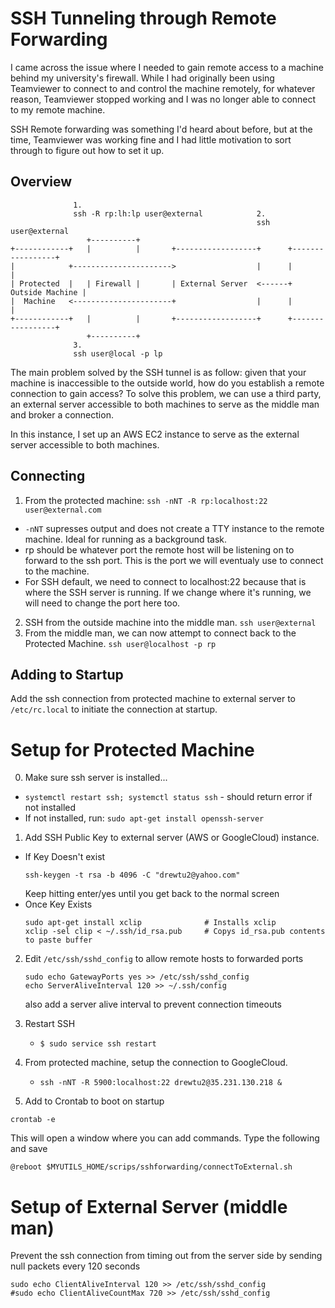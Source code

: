# SSH Tunneling through Remote Forwarding

I came across the issue where I needed to gain remote access to a machine behind
my university's firewall. While I had originally been using Teamviewer to connect
to and control the machine remotely, for whatever reason, Teamviewer stopped
working and I was no longer able to connect to my remote machine. 

SSH Remote forwarding was something I'd heard about before, but at the time, Teamviewer 
was working fine and I had little motivation to sort through to figure out how
to set it up.

## Overview 

```
              1.
              ssh -R rp:lh:lp user@external            2.
                                                       ssh user@external
                 +----------+
+------------+   |          |       +------------------+      +-----------------+
|            +---------------------->                  |      |                 |
| Protected  |   | Firewall |       | External Server  <------+ Outside Machine |
|  Machine   <----------------------+                  |      |                 |
+------------+   |          |       +------------------+      +-----------------+
                 +----------+
              3.
              ssh user@local -p lp

```

The main problem solved by the SSH tunnel is as follow: given that your machine
is inaccessible to the outside world, how do you establish a remote connection
to gain access? To solve this problem, we can use a third party, an external server
accessible to both machines to serve as the middle man and broker a connection. 

In this instance, I set up an AWS EC2 instance to serve as the external server
accessible to both machines. 


## Connecting
1. From the protected machine: `ssh -nNT -R rp:localhost:22 user@external.com`
  - `-nNT` supresses output and does not create a TTY instance to the remote machine. 
  Ideal for running as a background task. 
  - rp should be whatever port the remote host will be listening on to forward to 
  the ssh port. This is the port we will eventualy use to connect to the machine. 
  - For SSH default, we need to connect to localhost:22 because that is where the 
  SSH server is running. If we change where it's running, we will need to change the
  port here too. 
2. SSH from the outside machine into the middle man. 
`ssh user@external`
3. From the middle man, we can now attempt to connect back to the Protected Machine. 
`ssh user@localhost -p rp`

## Adding to Startup
Add the ssh connection from protected machine to external server to `/etc/rc.local`
to initiate the connection at startup. 

# Setup for Protected Machine 
0. Make sure ssh server is installed...
  - `systemctl restart ssh; systemctl status ssh` - should return error if not installed
  - If not installed, run: `sudo apt-get install openssh-server`
1. Add SSH Public Key to external server (AWS or GoogleCloud) instance. 
  - If Key Doesn't exist
    ```
    ssh-keygen -t rsa -b 4096 -C "drewtu2@yahoo.com"
    ```
    Keep hitting enter/yes until you get back to the normal screen
  - Once Key Exists
    ```
    sudo apt-get install xclip              # Installs xclip
    xclip -sel clip < ~/.ssh/id_rsa.pub     # Copys id_rsa.pub contents to paste buffer
    ```

2. Edit `/etc/ssh/sshd_config` to allow remote hosts to forwarded ports
    ```
    sudo echo GatewayPorts yes >> /etc/ssh/sshd_config
    echo ServerAliveInterval 120 >> ~/.ssh/config
    ```
    also add a server alive interval to prevent connection timeouts
3. Restart SSH
    - `$ sudo service ssh restart`
4. From protected machine, setup the connection to GoogleCloud.
    - `ssh -nNT -R 5900:localhost:22 drewtu2@35.231.130.218 &`

5. Add to Crontab to boot on startup
```
crontab -e
```
This will open a window where you can add commands. Type the following and save
```
@reboot $MYUTILS_HOME/scrips/sshforwarding/connectToExternal.sh
```

# Setup of External Server (middle man)

Prevent the ssh connection from timing out from the server side by sending null
packets every 120 seconds
```
sudo echo ClientAliveInterval 120 >> /etc/ssh/sshd_config
#sudo echo ClientAliveCountMax 720 >> /etc/ssh/sshd_config
```
